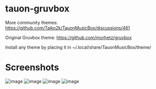 # tauon-gruvbox
More community themes:
https://github.com/Taiko2k/TauonMusicBox/discussions/461

Original Gruvbox theme: https://github.com/morhetz/gruvbox

Install any theme by placing it in ~/.local/share/TauonMusicBox/theme/

# Screenshots
![image](https://user-images.githubusercontent.com/87790164/129791516-34dd2a7f-7152-4502-8777-f594644fc677.png)
![image](https://user-images.githubusercontent.com/87790164/129791573-5a340f65-8f6d-40f7-91fe-1e02406e78aa.png)
![image](https://user-images.githubusercontent.com/87790164/129791764-7f780ca3-e800-40f7-9a4e-4406f3ac0b51.png)
![image](https://user-images.githubusercontent.com/87790164/129791905-f524c2d5-696c-466b-a460-81d9beb9931f.png)


